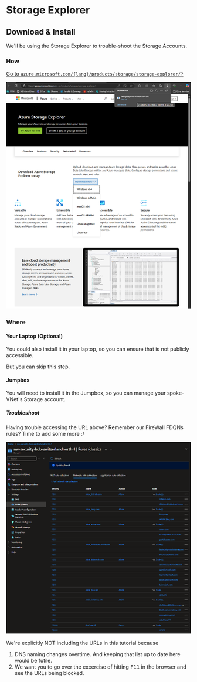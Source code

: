 # Storage Explorer

## Download & Install

We'll be using the Storage Explorer to trouble-shoot the Storage Accounts.

### How

[Go to `azure.microsoft.com/{lang}/products/storage/storage-explorer/?`](https://azure.microsoft.com/en-us/products/storage/storage-explorer/?msockid=2f1cf2046f1769f8340ae3c86e1668c1#Download-4)

![Storage Explorer](../../../assets/img/azure/tools/storage_explorer/download.png)

### Where

#### Your Laptop (Optional)

You could also install it in your laptop, so you can ensure that is not publicly accessible.

But you can skip this step.

#### Jumpbox

You will need to install it in the Jumpbox, so you can manage your spoke-VNet's Storage account.

##### Troubleshoot

Having trouble accessing the URL above? Remember our FireWall FDQNs rules? Time to add some more :/

![Rules](../../../assets/img/azure/solution/vnets/hub/fw/rules/n.png)

We're explicitly NOT including the URLs in this tutorial because

1. DNS naming changes overtime. And keeping that list up to date here would be futile.
1. We want you to go over the excercise of hitting <kbd>F11</kbd> in the browser and see the URLs being blocked.
